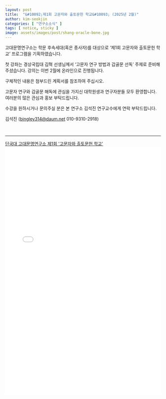 ```yaml
---
layout: post
title:  "&#10092;제1회 고문자와 출토문헌 학교&#10093; (2025년 2월)"
author: kim-seokjin
categories: [ "연구소소식" ] 
tags: [ notice, sticky ] 
image: assets/images/post/shang-oracle-bone.jpg
---
```


고대문명연구소는 학문 후속세대(혹은 종사자)를 대상으로 ‘제1회 고문자와 출토문헌 학교’ 프로그램을 기획하였습니다.

첫 강좌는 경상국립대 김혁 선생님께서 ‘고문자 연구 방법과 갑골문 선독’ 주제로 준비해주셨습니다. 강의는 이번 2월에 온라인으로 진행됩니다.

구체적인 내용은 첨부드린 계획서를 참조하여 주십시오.

고문자 연구와 갑골문 해독에 관심을 가지신 대학원생과 연구자분들 모두 환영합니다. 여러분의 많은 관심과 홍보 부탁드립니다.

수강을 원하시거나 문의주실 분은 본 연구소 김석진 연구교수에게 연락 부탁드립니다.

<span text="muted">김석진 (bingley314@daum.net 010-9310-2918)</span>


<br>

<hr>


<span class="muted"><a href="/assets/files/ancient-chinese-inscriptions-and-excavated-texts-conf-feb-2025.pdf" target="_blank">단국대 고대문명연구소 제1회 '고문자와 출토문헌 학교'</a></span>
<br>
<object data="/assets/files/ancient-chinese-inscriptions-and-excavated-texts-conf-feb-2025.pdf" width="100%" height="800px" type='application/pdf'>
    <embed src="/assets/files/ancient-chinese-inscriptions-and-excavated-texts-conf-feb-2025.pdf" width="100%" height="800px" type='application/pdf'/>
</object>

<br><br>

